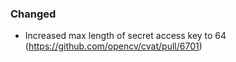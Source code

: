 ### Changed

- Increased max length of secret access key to 64
  (<https://github.com/opencv/cvat/pull/6701>)
